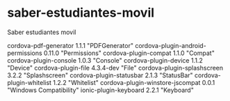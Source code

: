 # saber-estudiantes-movil
Saber estudiantes movil

cordova-pdf-generator 1.1.1 "PDFGenerator"
cordova-plugin-android-permissions 0.11.0 "Permissions"
cordova-plugin-compat 1.1.0 "Compat"
cordova-plugin-console 1.0.3 "Console"
cordova-plugin-device 1.1.2 "Device"
cordova-plugin-file 4.3.4-dev "File"
cordova-plugin-splashscreen 3.2.2 "Splashscreen"
cordova-plugin-statusbar 2.1.3 "StatusBar"
cordova-plugin-whitelist 1.2.2 "Whitelist"
cordova-plugin-winstore-jscompat 0.0.1 "Windows Compatibility"
ionic-plugin-keyboard 2.2.1 "Keyboard"

